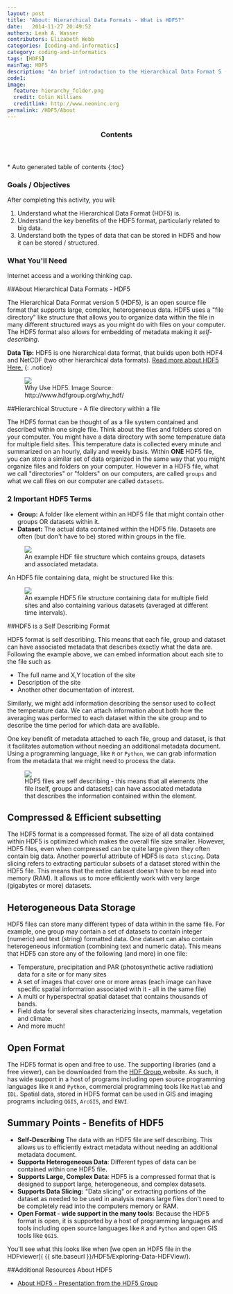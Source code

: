 ```yaml
---
layout: post
title: "About: Hierarchical Data Formats - What is HDF5?"
date:   2014-11-27 20:49:52
authors: Leah A. Wasser
contributors: Elizabeth Webb
categories: [coding-and-informatics]
category: coding-and-informatics
tags: [HDF5]
mainTag: HDF5
description: "An brief introduction to the Hierarchical Data Format 5 (HDF5) file / data model. Learn about how HDF5 is structured and the benefits of using HDF5."
code1: 
image:
  feature: hierarchy_folder.png
  credit: Colin Williams
  creditlink: http://www.neoninc.org
permalink: /HDF5/About
---
```

<section id="table-of-contents" class="toc">
  <header>
    <h3 >Contents</h3>
  </header>
<div id="drawer" markdown="1">
*  Auto generated table of contents
{:toc}
</div>
</section><!-- /#table-of-contents -->

<div id="objectives">

<h3>Goals / Objectives</h3>
After completing this activity, you will:
<ol>
<li>Understand what the Hierarchical Data Format (HDF5) is.</li>
<li>Understand the key benefits of the HDF5 format, particularly related to big data. </li>
<li>Understand both the types of data that can be stored in HDF5 and how it can be stored / structured.</li>
</ol>

<h3>What You'll Need</h3>
<p>Internet access and a working thinking cap.</p>

</div>

##About Hierarchical Data Formats - HDF5

The Hierarchical Data Format version 5 (HDF5), is an open source file format that supports large, complex, heterogeneous data. HDF5 uses a "file directory" like structure that allows you to organize data within the file in many different structured ways as you might do with files on your computer. The HDF5 format also allows for embedding of metadata making it *self-describing*. 

<i class="fa fa-star"></i> **Data Tip:** HDF5 is one hierarchical data format, that builds upon both HDF4 and NetCDF (two other hierarchical data formats). <a href="http://www.hdfgroup.org/why_hdf/" target="_blank"> Read  more about HDF5 Here.</a>
{: .notice}


<figure>
    <a href="{{ site.baseurl }}/images/whyHDF5.jpg"><img src="{{ site.baseurl }}/images/whyHDF5.jpg"></a>
    <figcaption>Why Use HDF5. Image Source: http://www.hdfgroup.org/why_hdf/</figcaption>
</figure>

##Hierarchical Structure - A file directory within a file

The HDF5 format can  be thought of as a file system contained and described within one single file. Think about the files and folders stored on your computer. You might have a data directory with some temperature data for multiple field sites. This temperature data is collected every minute and summarized on an hourly, daily and weekly basis. Within **ONE** HDF5 file, you can store a similar set of data organized in the same way that you might organize files and folders on your computer. However in a HDF5 file, what we call "directories" or "folders" on our computers, are called `groups` and what we call files on our computer are called `datasets`. 

### 2 Important HDF5 Terms

* **Group:** A folder like element within an HDF5 file that might contain other groups OR datasets within it.
* **Dataset:** The actual data contained within the HDF5 file. Datasets are often (but don't have to be) stored within groups in the file.


<figure>
    <a href="{{ site.baseurl }}/images/HDf5/hdf5_structure4.jpg"><img src="{{ site.baseurl }}/images/HDf5/hdf5_structure4.jpg"></a>
    <figcaption>An example HDF file structure which contains groups, datasets and associated metadata.</figcaption>
</figure> 


An HDF5 file containing data, might be structured like this:  

<figure>
    <a href="{{ site.baseurl }}/images/HDf5/hdf5_structure3.jpg"><img src="{{ site.baseurl }}/images/HDf5/hdf5_structure3.jpg"></a>
    <figcaption>An example HDF5 file structure containing data for multiple field sites and also containing various datasets (averaged at different time intervals).</figcaption>
</figure> 


##HDF5 is a Self Describing Format

HDF5 format is self describing. This means that each file, group and dataset can have associated metadata that describes exactly what the data are. Following the example above, we can embed information about each site to the file such as

* The full name and X,Y location of the site
* Description of the site
* Another other documentation of interest.

Similarly, we might add information describing the sensor used to collect the temperature data. We can attach information about both how the averaging was performed to each dataset within the site group and to describe the time period for which data are available. 

One key benefit of metadata attached to each file, group and dataset, is that it facilitates automation without needing an additional metadata document. Using a programming language, like `R` or `Python`, we can grab information from the metadata that we might need to process the data.

<figure>
    <a href="{{ site.baseurl }}/images/HDf5/hdf5_structure4.jpg"><img src="{{ site.baseurl }}/images/HDf5/hdf5_structure2.jpg"></a>
    <figcaption>HDF5 files are self describing - this means that all elements (the file itself, groups and datasets) can have associated metadata that describes the information contained within the element.</figcaption>
</figure> 

## Compressed & Efficient subsetting
The HDF5 format is a compressed format. The size of all data contained within HDF5 is optimized which makes the overall file size smaller. However, HDF5 files, even when compressed can be quite large given they often contain big data. Another powerful attribute of HDF5 is `data slicing`. Data slicing refers to extracting particular subsets of a dataset stored within the HDF5 file. This means that the entire dataset doesn't have to be read into memory (RAM). It allows us to more efficiently work with very large (gigabytes or more) datasets. 

## Heterogeneous Data Storage
HDF5 files can store many different types of data within in the same file. For example, one group may contain a set of datasets to contain integer (numeric) and text (string) formatted data. One dataset can also contain heterogeneous information (combining text and numeric data). This means that HDF5 can store any of the following (and more) in one file:

- Temperature, precipitation and PAR (photosynthetic active radiation) data for a site or for many sites 
- A set of images that cover one or more areas (each image can have specific spatial information associated with it - all in the same file)
- A multi or hyperspectral spatial dataset that contains thousands of bands.
- Field data for several sites characterizing insects, mammals, vegetation and climate.
- And more much!

## Open Format 
The HDF5 format is open and free to use. The supporting libraries (and a free viewer), can be downloaded from the <a href="http://www.hdfgroup.org" target="_blank">HDF Group </a> website.  As such, it has wide support in a host of programs including open source programming languages like `R` and `Python`, commercial programming tools like `Matlab` and `IDL`. Spatial data, stored in HDF5 format can be used in GIS and imaging programs including `QGIS`, `ArcGIS`, and `ENVI`.


## Summary Points - Benefits of HDF5 

- **Self-Describing** The data with an HDF5 file are self describing. This allows us to efficiently extract metadata without needing an additional metadata document.
- **Supporta Heterogeneous Data**: Different types of data can be contained within one HDF5 file. 
- **Supports Large, Complex Data**: HDF5 is a compressed format that is designed to support  large, heterogeneous, and complex datasets. 
- **Supports Data Slicing:** "Data slicing" or extracting portions of the dataset as needed to be used in analysis means large files don't need to be completely read into the computers memory or RAM.
- **Open Format -  wide support in the many tools**: Because the HDF5 format is open, it is supported by a host of programming languages and tools including open source languages like `R` and `Python` and open GIS tools like `QGIS`.

You'll see what this looks like when [we open an HDF5 file in the HDFviewer]( {{ site.baseurl }}/HDF5/Exploring-Data-HDFView/).


##Additional Resources About HDF5

- <a href="{{ site.baseurl }}/documents/HDF5-Intro.pdf">About HDF5 - Presentation from the HDF5 Group</a>



